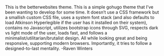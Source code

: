 This is the betterwebsites theme. This is a simple gohugo theme that I’ve been wanting to develop for some time. It doesn’t use a CSS framework but a smallish custom CSS file, uses a system font stack (and also defaults to load Atkinson Hyperlegible if the user has it installed on their system), contains no Javascript, utilizes bootstrap icons through SVG, respects dark vs light mode of the user, loads fast, and follows a minimalist/utilitarian/brutalist design. All while looking great and being responsive, supporting modern browsers. Importantly, it tries to follow a designed-to-last mentality. -Raven Winters
